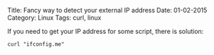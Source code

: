 Title: Fancy way to detect your external IP address
Date: 01-02-2015
Category: Linux
Tags: curl, linux

If you need to get your IP address for some script, there is solution:

```
curl "ifconfig.me"
```

